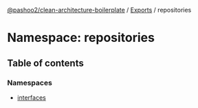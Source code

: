 [@pashoo2/clean-architecture-boilerplate](../README.md) / [Exports](../modules.md) / repositories

# Namespace: repositories

## Table of contents

### Namespaces

- [interfaces](repositories.interfaces.md)
